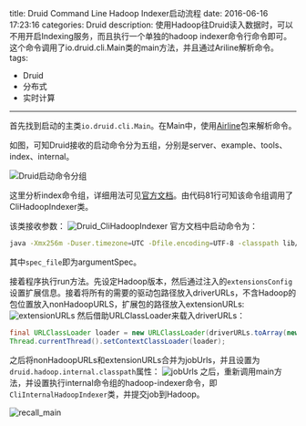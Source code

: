 title: Druid Command Line Hadoop Indexer启动流程
date: 2016-06-16 17:23:16
categories: Druid
description: 使用Hadoop往Druid读入数据时，可以不用开启Indexing服务，而且执行一个单独的hadoop indexer命令行命令即可。这个命令调用了io.druid.cli.Main类的main方法，并且通过Ariline解析命令。
tags:
- Druid
- 分布式
- 实时计算
---

首先找到启动的主类`io.druid.cli.Main`。在Main中，使用[Airline](https://github.com/airlift/airline)包来解析命令。

如图，可知Druid接收的启动命令分为五组，分别是server、example、tools、index、internal。

<img src="/images/druid-command-line-hadoop-indexer/14660495146766.jpg"  title="Druid启动命令分组" alt="Druid启动命令分组"/>

这里分析index命令组，详细用法可见[官方文档](http://druid.io/docs/latest/ingestion/command-line-hadoop-indexer.html)。由代码81行可知该命令组调用了CliHadoopIndexer类。

该类接收参数：
<img src="/images/druid-command-line-hadoop-indexer/14660552155689.jpg"  title="Druid_CliHadoopIndexer" alt="Druid_CliHadoopIndexer"/>
官方文档中启动命令为：
```bash
java -Xmx256m -Duser.timezone=UTC -Dfile.encoding=UTF-8 -classpath lib/*:<hadoop_config_dir> io.druid.cli.Main index hadoop <spec_file>
```
其中`spec_file`即为argumentSpec。

接着程序执行run方法。先设定Hadoop版本，然后通过注入的`extensionsConfig`设置扩展信息。接着将所有的需要的驱动包路径放入driverURLs，不含Hadoop的包位置放入nonHadoopURLS，扩展包的路径放入extensionURLs:
<img src="/images/qnimgdruid-command-line-hadoop-indexer/14660645246444.jpg"  title="extensionURLs" alt="extensionURLs"/>
然后借助URLClassLoader来载入driverURLs：

```java
final URLClassLoader loader = new URLClassLoader(driverURLs.toArray(new URL[driverURLs.size()]), null);
Thread.currentThread().setContextClassLoader(loader);
```

之后将nonHadoopURLs和extensionURLs合并为jobUrls，并且设置为`druid.hadoop.internal.classpath`属性：
<img src="/images/druid-command-line-hadoop-indexer/14660646182984.jpg"  title="jobUrls" alt="jobUrls"/>
之后，重新调用main方法，并设置执行internal命令组的hadoop-indexer命令，即`CliInternalHadoopIndexer`类，并提交job到Hadoop。

<img src="/images/druid-command-line-hadoop-indexer/14660703876691.jpg"  title="recall_main" alt="recall_main"/>

